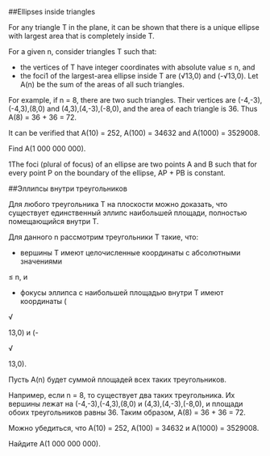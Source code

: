 ##Ellipses inside triangles


For any triangle T in the plane, it can be shown that there is a unique ellipse with largest area that is completely inside T.




For a given n, consider triangles T such that:
- the vertices of T have integer coordinates with absolute value ≤ n, and 
- the foci1 of the largest-area ellipse inside T are (√13,0) and (-√13,0).
Let A(n) be the sum of the areas of all such triangles.


For example, if n = 8, there are two such triangles. Their vertices are (-4,-3),(-4,3),(8,0) and (4,3),(4,-3),(-8,0), and the area of each triangle is 36. Thus A(8) = 36 + 36 = 72.


It can be verified that A(10) = 252, A(100) = 34632 and A(1000) = 3529008.


Find A(1 000 000 000).


1The foci (plural of focus) of an ellipse are two points A and B such that for every point P on the boundary of the ellipse, AP + PB is constant.

##Эллипсы внутри треугольников


Для любого треугольника T на плоскости можно доказать, что существует единственный эллипс наибольшей площади, полностью помещающийся внутри T.






Для данного n рассмотрим треугольники T такие, что:



- вершины T имеют целочисленные координаты с абсолютными значениями
≤ n, и 

- фокусы эллипса с наибольшей площадью внутри T имеют координаты (
√
13,0) и (-
√
13,0).

Пусть A(n) будет суммой площадей всех таких треугольников.


Например, если n = 8, то существует два таких треугольника. Их вершины лежат на (-4,-3),(-4,3),(8,0) и (4,3),(4,-3),(-8,0), и площади обоих треугольников равны 36. Таким образом, A(8) = 36 + 36 = 72.


Можно убедиться, что A(10) = 252, A(100) = 34632 и A(1000) = 3529008.


Найдите A(1 000 000 000).

